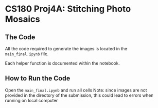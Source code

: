 # CS180 Proj4A: Stitching Photo Mosaics

## The Code

All the code required to generate the images is located in the `main_final.ipynb` file.

Each helper function is documented within the notebook.

## How to Run the Code

Open the `main_final.ipynb` and run all cells
Note: since images are not provided in the directory of the submission, this could lead to errors when running on local computer
